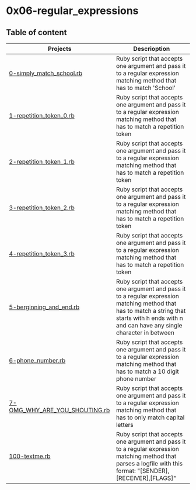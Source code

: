 # 0x06-regular_expressions

## Table of content
| Projects | Descrioption |
| -------- | ------------ |
|[0-simply_match_school.rb](0-simply_match_school.rb) | Ruby script that accepts one argument and pass it to a regular expression matching method that has to match 'School'|
|[1-repetition_token_0.rb](1-repetition_token_0.rb) | Ruby script that accepts one argument and pass it to a regular expression matching method that has to match a repetition token |
|[2-repetition_token_1.rb](2-repetition_token_1.rb) | Ruby script that accepts one argument and pass it to a regular expression matching method that has to match a repetition token |
|[3-repetition_token_2.rb](3-repetition_token_2.rb) | Ruby script that accepts one argument and pass it to a regular expression matching method that has to match a repetition token |
|[4-repetition_token_3.rb](4-repetition_token_3.rb) | Ruby script that accepts one argument and pass it to a regular expression matching method that has to match a repetition token |
|[5-berginning_and_end.rb](5-beginning_and_end.rb) | Ruby script that accepts one argument and pass it to a regular expression matching method that has to match a string that starts with h ends with n and can have any single character in between |
|[6-phone_number.rb](6-phone_number.rb) | Ruby script that accepts one argument and pass it to a regular expression matching method that has to match a 10 digit phone number |
|[7-OMG_WHY_ARE_YOU_SHOUTING.rb](7-OMG_WHY_ARE_YOU_SHOUTING.rb)| Ruby script that accepts one argument and pass it to a regular expression matching method that has to only match capital letters |
|[100-textme.rb](100-textme.rb)| Ruby script that accepts one argument and pass it to a regular expression matching method that parses a logfile with this format: "[SENDER],[RECEIVER],[FLAGS]" |
